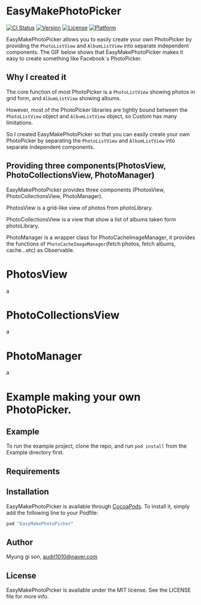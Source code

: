 # EasyMakePhotoPicker

[![CI Status](http://img.shields.io/travis/audrl1010/EasyMakePhotoPicker.svg?style=flat)](https://travis-ci.org/audrl1010/EasyMakePhotoPicker)
[![Version](https://img.shields.io/cocoapods/v/EasyMakePhotoPicker.svg?style=flat)](http://cocoapods.org/pods/EasyMakePhotoPicker)
[![License](https://img.shields.io/cocoapods/l/EasyMakePhotoPicker.svg?style=flat)](http://cocoapods.org/pods/EasyMakePhotoPicker)
[![Platform](https://img.shields.io/cocoapods/p/EasyMakePhotoPicker.svg?style=flat)](http://cocoapods.org/pods/EasyMakePhotoPicker)

EasyMakePhotoPicker allows you to easily create your own PhotoPicker by providing the `PhotoListView` and `AlbumListView` into separate independent components.
The GIF below shows that EasyMakePhotoPicker makes it easy to create something like Facebook`s PhotoPicker.


## Why I created it

The core function of most PhotoPicker is a `PhotoListView` showing photos in grid form, and `AlbumListView` showing albums.

However, most of the PhotoPicker libraries are tightly bound between the `PhotoListView` object and `AlbumListView` object, so Custom has many limitations.

So I created EasyMakePhotoPicker so that you can easily create your own PhotoPicker by separating the `PhotoListView` and `AlbumListView` into separate independent components.

## Providing three components(PhotosView, PhotoCollectionsView, PhotoManager)

EasyMakePhotoPicker provides three components (PhotosView, PhotoCollectionsView, PhotoManager).

PhotosView is a grid-like view of photos from photoLibrary.

PhotoCollectionsView is a view that show a list of albums taken form photoLibrary.

PhotoManager is a wrapper class for PhotoCacheImageManager, it provides the functions of `PhotoCacheImageManager`(fetch photos, fetch albums, cache...etc) as Observable.


# PhotosView

a

# PhotoCollectionsView

a

# PhotoManager

a

# Example making your own PhotoPicker.


## Example

To run the example project, clone the repo, and run `pod install` from the Example directory first.

## Requirements

## Installation

EasyMakePhotoPicker is available through [CocoaPods](http://cocoapods.org). To install
it, simply add the following line to your Podfile:

```ruby
pod "EasyMakePhotoPicker"
```

## Author

Myung gi son, audrl1010@naver.com

## License

EasyMakePhotoPicker is available under the MIT license. See the LICENSE file for more info.
